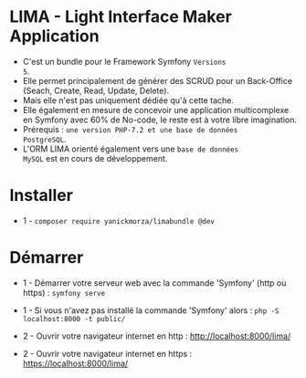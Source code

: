 # LIMA - Light Interface Maker Application
- C'est un bundle pour le Framework Symfony <code>Versions 5</code>.
- Elle permet principalement de générer des SCRUD pour un Back-Office (Seach, Create, Read, Update, Delete).
- Mais elle n'est pas uniquement dédiée qu'à cette tache.
- Elle également en mesure de concevoir une application multicomplexe en Symfony avec 60% de No-code, le reste est à votre libre imagination.
- Prérequis : <code>une version PHP-7.2 et une base de données PostgreSQL</code>.
- L'ORM LIMA orienté également vers une <code>base de données MySQL</code> est en cours de développement.

# Installer

- 1 - <code>composer require yanickmorza/limabundle @dev</code>

# Démarrer

- 1 - Démarrer votre serveur web avec la commande 'Symfony' (http ou https) : 
<code>symfony serve</code>
- 1 - Si vous n'avez pas installé la commande 'Symfony' alors :
<code>php -S localhost:8000 -t public/</code>

- 2 - Ouvrir votre navigateur internet en http : <a href="http://localhost:8000/lima/">http://localhost:8000/lima/</a>
- 2 - Ouvrir votre navigateur internet en https : <a href="https://localhost:8000/lima/">https://localhost:8000/lima/</a>
